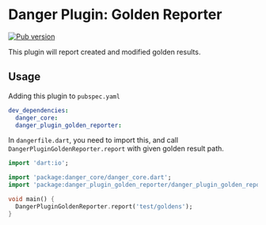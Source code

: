# Danger Plugin: Golden Reporter

[![Pub version](https://img.shields.io/pub/v/danger_plugin_golden_reporter.svg)](https://pub.dev/packages/danger_plugin_golden_reporter)

This plugin will report created and modified golden results.

## Usage

Adding this plugin to `pubspec.yaml`

```yaml
dev_dependencies:
  danger_core:
  danger_plugin_golden_reporter:
```

In `dangerfile.dart`, you need to import this, and call `DangerPluginGoldenReporter.report` with given golden result path.

```dart
import 'dart:io';

import 'package:danger_core/danger_core.dart';
import 'package:danger_plugin_golden_reporter/danger_plugin_golden_reporter.dart';

void main() {
  DangerPluginGoldenReporter.report('test/goldens');
}
```
